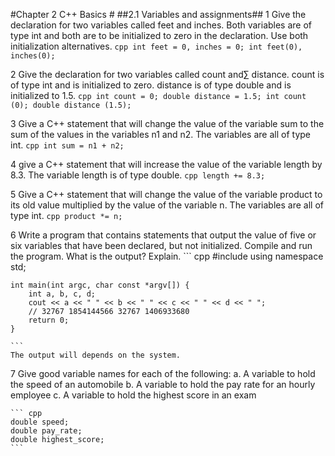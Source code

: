 #Chapter 2 C++ Basics #
##2.1 Variables and assignments##
1 Give the declaration for two variables called feet and inches. Both variables are of type int and both are to be initialized to zero in the declaration. Use both initialization alternatives.
    ``` cpp
    int feet = 0, inches = 0;
    int feet(0), inches(0);
    ```

2 Give the declaration for two variables called count and∑ distance. count is of type int and is initialized to zero. distance is of type double and is initialized to 1.5.
    ``` cpp
    int count = 0;
    double distance = 1.5;
    int count (0);
    double distance (1.5);
    ```

3 Give a C++ statement that will change the value of the variable sum to the sum of the values in the variables n1 and n2. The variables are all of type int.
    ``` cpp
    int sum = n1 + n2;
    ```

4 give a C++ statement that will increase the value of the variable length by 8.3. The variable length is of type double.
    ``` cpp
    length += 8.3;
    ```

5 Give a C++ statement that will change the value of the variable product to its old value multiplied by the value of the variable n. The variables are all of type int.
    ``` cpp
    product *= n;
    ```

6 Write a program that contains statements that output the value of five or six variables that have been declared, but not initialized. Compile and run the program. What is the output? Explain.
    ``` cpp
    #include <iostream>
    using namespace std;

    int main(int argc, char const *argv[]) {
        int a, b, c, d;
        cout << a << " " << b << " " << c << " " << d << " ";
        // 32767 1854144566 32767 1406933680
        return 0;
    }

    ```
    The output will depends on the system.

7 Give good variable names for each of the following:
    a. A variable to hold the speed of an automobile
    b. A variable to hold the pay rate for an hourly employee
    c. A variable to hold the highest score in an exam

    ``` cpp
    double speed;
    double pay_rate;
    double highest_score;
    ```
